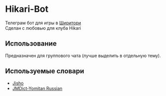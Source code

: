 # Hikari-Bot
Телеграм бот для игры в [Ширитори](https://en.wikipedia.org/wiki/Shiritori)\
Сделан с любовью для клуба Hikari

## Использование
Предназначен для группового чата (лучше выделить в отдельную тему). 

## Используемые словари
+ [Jisho](https://jisho.org/)
+ [JMDict-Yomitan Russian](https://github.com/themoeway/jmdict-yomitan)
